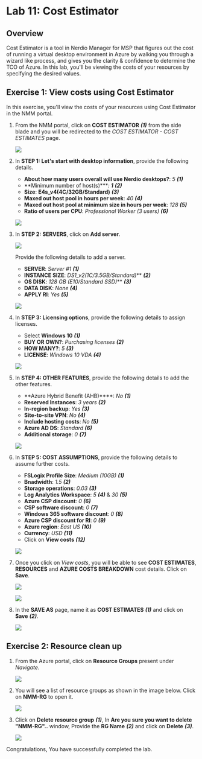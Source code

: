 # Lab 11: Cost Estimator

## Overview

Cost Estimator is a tool in Nerdio Manager for MSP that figures out the cost of running a virtual desktop environment in Azure by walking you through a wizard like process, and gives you the clarity & confidence to determine the TCO of Azure. In this lab, you'll be viewing the costs of your resources by specifying the desired values. 

## Exercise 1: View costs using Cost Estimator

In this exercise, you'll view the costs of your resources using Cost Estimator in the NMM portal.

1. From the NMM portal, click on **COST ESTIMATOR** ***(1)*** from the side blade and you will be redirected to the *COST ESTIMATOR - COST ESTIMATES* page.

   ![](media/9ss1.png)
   
1. In **STEP 1: Let's start with desktop information**, provide the following details.

   * **About how many users overall will use Nerdio desktops?**:  *5* ***(1)*** 
   * **Minimum number of host(s)****:  **1*** ***(2)***
   * **Size**:  **E4s_v4(4C/32GB/Standard)** ***(3)***
   * **Maxed out host pool in hours per week**:  *40* ***(4)***
   * **Maxed out host pool at minimum size in hours per week**:  *128* ***(5)***
   * **Ratio of users per CPU**:  *Professional Worker (3 users)* ***(6)***
   
   ![](media/9ss2.png)
   
1. In **STEP 2: SERVERS**, click on **Add server**.

   ![](media/9ss3.1.png)

   Provide the following details to add a server.
   
   * **SERVER**:  *Server #1* ***(1)***
   * **INSTANCE SIZE**:  *DS1_v2(1C/3.5GB/Standard)*** ***(2)***
   * **OS DISK**:  *128 GB (E10/Standard SSD)*** ***(3)***
   * **DATA DISK**:  *None* ***(4)***
   * **APPLY RI**:  *Yes* ***(5)***

   ![](media/9ss3.png)
   
1. In **STEP 3: Licensing options**, provide the following details to assign licenses.

   * Select **Windows 10** ***(1)***
   * **BUY OR OWN?**:  *Purchasing licenses* ***(2)***
   * **HOW MANY?**:  *5* ***(3)***
   * **LICENSE**:  *Windows 10 VDA* ***(4)***
   
   ![](media/9ss4.png)
   
1. In **STEP 4: OTHER FEATURES**, provide the following details to add the other features.

   * **Azure Hybrid Benefit (AHB)****:  *No* ***(1)***
   * **Reserved Instances**:  *3 years* ***(2)***
   * **In-region backup**:  *Yes* ***(3)***
   * **Site-to-site VPN**:  *No* ***(4)***
   * **Include hosting costs**: *No* ***(5)***
   * **Azure AD DS**: *Standard* ***(6)***
   * **Additional storage**:  *0* ***(7)***
   
   ![](media/9ss5.png)

1. In **STEP 5: COST ASSUMPTIONS**, provide the following details to assume further costs.

   * **FSLogix Profile Size**:  *Medium (10GB)* ***(1)***
   * **Bnadwidth**:  *1.5* ***(2)***
   * **Storage operations**:  *0.03* ***(3)***
   * **Log Analytics Workspace**:  *5* ***(4)*** & *30* ***(5)***
   * **Azure CSP discount**:  *0* ***(6)***
   * **CSP software discount**:  *0* ***(7)***
   * **Windows 365 software discount**:  *0* ***(8)***
   * **Azure CSP discount for RI**:  *0* ***(9)***
   * **Azure region**:  *East US* ***(10)***
   * **Currency**:  *USD* ***(11)***
   * Click on **View costs** ***(12)*** 
   
   ![](media/9ss6.png)
   
1. Once you click on *View costs*, you will be able to see **COST ESTIMATES**, **RESOURCES** and **AZURE COSTS BREAKDOWN** cost details. Click on **Save**.

   ![](media/9ss7.png)
   
   ![](media/9ss8.png)
   
1. In the **SAVE AS** page, name it as **COST ESTIMATES** ***(1)*** and click on **Save** ***(2)***.

   ![](media/9ss9.png)
   
   
## Exercise 2: Resource clean up

1. From the Azure portal, click on **Resource Groups** present under *Navigate*.

   ![](media/gs9.png)

1. You will see a list of resource groups as shown in the image below. Click on **NMM-RG** to open it.

   ![](media/gs10.png)
   
1. Click on **Delete resource group** ***(1)***, In **Are you sure you want to delete "NMM-RG"..** window, Provide the **RG Name** ***(2)*** and click on **Delete** ***(3)***.

   ![](media/cu1.png)

Congratulations, You have successfully completed the lab.

   
   
   
  
      
